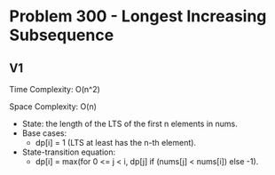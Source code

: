 # Problem 300 - Longest Increasing Subsequence

## V1

Time Complexity: O(n^2)

Space Complexity: O(n)

- State: the length of the LTS of the first n elements in nums.
- Base cases:
    - dp[i] = 1 (LTS at least has the n-th element).
- State-transition equation:
    - dp[i] = max(for 0 <= j < i, dp[j] if (nums[j] < nums[i]) else -1).

